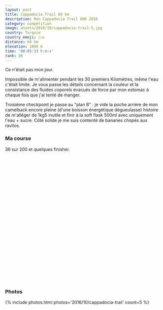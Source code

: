 ```yaml
---
layout: post
title: Cappadocia Trail 60 km
description: Mon Cappadocia Trail 60K 2016
category: compétition
image: assets/2016/10/cappadocia-trail-5.jpg
country: Turquie
country_emoji: 🇹🇷
distance: 60 km
elevation: 1800 m
time: '08:05:33 h:m:s'
rank: 36
---
```


Ce n'était pas mon jour.

Impossible de m'alimenter pendant les 30 premiers Kilomètres, même l'eau c'était
limite. Je vous passe les détails concernant la couleur et la consistance des
fluides coporels évacués de force par mon estomac à chaque fois que j'ai tenté
de manger.

Troisième checkpoint je passe au "plan B" : je vide la poche arrière de mon
camelback encore pleine (d'une boisson énergétique dégueulasse) histoire de
m'alléger de 1kg5 inutile et finir à la soft flask 500ml avec uniquement
l'eau + sucre. Côté solide je me suis contenté de bananes chopés aux ravitos.

### Ma course

36 sur 200 et quelques finisher.

<iframe
  height='405'
  width='100%'
  frameborder='0'
  allowtransparency='true'
  scrolling='no'
  data-src='https://www.strava.com/activities/752344313/embed/9c675b4aba6176ec7d755dc0100308193912e790'
  onload='lzld(this)'>
</iframe>

### Photos

{% include photos.html photos='2016/10/cappadocia-trail' count=5 %}
